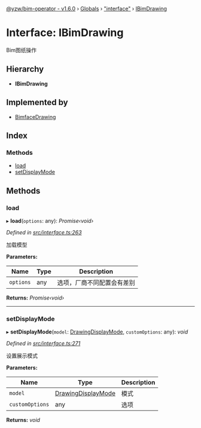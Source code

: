 [@yzw/bim-operator - v1.6.0](../README.md) › [Globals](../globals.md) › ["interface"](../modules/_interface_.md) › [IBimDrawing](_interface_.ibimdrawing.md)

# Interface: IBimDrawing

Bim图纸操作

## Hierarchy

* **IBimDrawing**

## Implemented by

* [BimfaceDrawing](../classes/_providers_bimface_bimface_drawing_.bimfacedrawing.md)

## Index

### Methods

* [load](_interface_.ibimdrawing.md#load)
* [setDisplayMode](_interface_.ibimdrawing.md#setdisplaymode)

## Methods

###  load

▸ **load**(`options`: any): *Promise‹void›*

*Defined in [src/interface.ts:263](https://github.com/youkaisteve/bim-operator/blob/8ece8e6/src/interface.ts#L263)*

加载模型

**Parameters:**

Name | Type | Description |
------ | ------ | ------ |
`options` | any | 选项，厂商不同配置会有差别  |

**Returns:** *Promise‹void›*

___

###  setDisplayMode

▸ **setDisplayMode**(`model`: [DrawingDisplayMode](../enums/_enums_.drawingdisplaymode.md), `customOptions`: any): *void*

*Defined in [src/interface.ts:271](https://github.com/youkaisteve/bim-operator/blob/8ece8e6/src/interface.ts#L271)*

设置展示模式

**Parameters:**

Name | Type | Description |
------ | ------ | ------ |
`model` | [DrawingDisplayMode](../enums/_enums_.drawingdisplaymode.md) | 模式 |
`customOptions` | any | 选项 |

**Returns:** *void*
